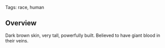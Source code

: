 Tags: race, human

## Overview

Dark brown skin, very tall, powerfully built. Believed to have giant blood in their veins.

